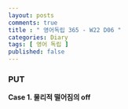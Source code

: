 ```yaml
---
layout: posts
comments: true
title : " 영어독립 365 - W22 D06 "
categories: Diary
tags: [ 영어 독립 ]
published: false
---
```


### PUT


**Case 1. 물리적 떨어짐의 off**

